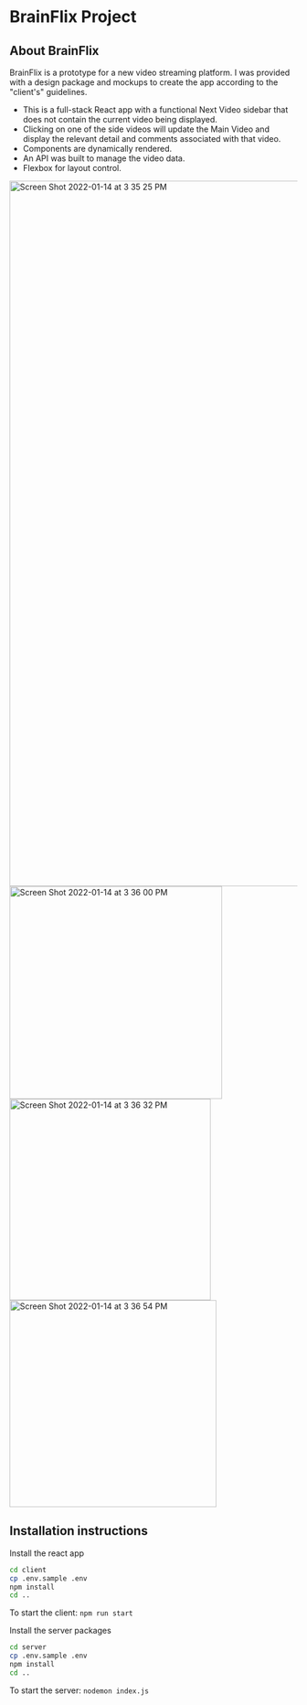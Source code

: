 # BrainFlix Project

## About BrainFlix

BrainFlix is a prototype for a new video streaming platform. I was provided with a design package and mockups to create the app according to the "client's" guidelines.

- This is a full-stack React app with a functional Next Video sidebar that does not contain the current video being displayed.
- Clicking on one of the side videos will update the Main Video and display the relevant detail and comments associated with that video.
- Components are dynamically rendered.
- An API was built to manage the video data.
- Flexbox for layout control.

<img width="1234" alt="Screen Shot 2022-01-14 at 3 35 25 PM" src="https://user-images.githubusercontent.com/79485612/149838915-161a176d-556b-4d7a-a460-8f51a49caefc.png">
<img width="372" alt="Screen Shot 2022-01-14 at 3 36 00 PM" src="https://user-images.githubusercontent.com/79485612/149838924-a2456098-c1d4-4551-8bce-38cedefc9f84.png">
<img width="352" alt="Screen Shot 2022-01-14 at 3 36 32 PM" src="https://user-images.githubusercontent.com/79485612/149838947-e20ea74c-266d-473b-b8fd-f905685fead7.png">
<img width="362" alt="Screen Shot 2022-01-14 at 3 36 54 PM" src="https://user-images.githubusercontent.com/79485612/149838967-328da67d-ddd9-4939-bfa9-116622a2178e.png">



## Installation instructions

Install the react app

```bash
cd client
cp .env.sample .env
npm install
cd ..
```

To start the client: `npm run start`

Install the server packages

```bash
cd server
cp .env.sample .env
npm install
cd ..
```

To start the server: `nodemon index.js`
